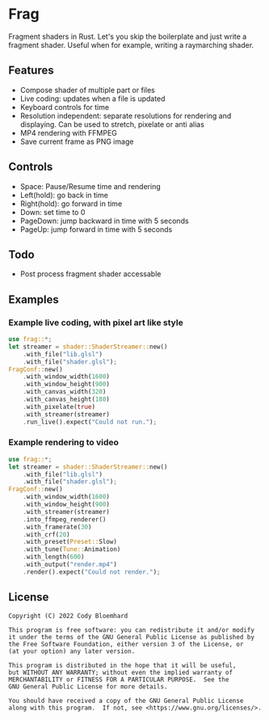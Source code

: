 # Frag

Fragment shaders in Rust.
Let's you skip the boilerplate and just write a fragment shader.
Useful when for example, writing a raymarching shader.

## Features

* Compose shader of multiple part or files
* Live coding: updates when a file is updated
* Keyboard controls for time
* Resolution independent: separate resolutions for rendering and displaying. Can be used to stretch, pixelate or anti alias
* MP4 rendering with FFMPEG
* Save current frame as PNG image

## Controls

* Space: Pause/Resume time and rendering
* Left(hold): go back in time
* Right(hold): go forward in time
* Down: set time to 0
* PageDown: jump backward in time with 5 seconds
* PageUp: jump forward in time with 5 seconds

## Todo

* Post process fragment shader accessable

## Examples

### Example live coding, with pixel art like style

```rust
use frag::*;
let streamer = shader::ShaderStreamer::new()
    .with_file("lib.glsl")
    .with_file("shader.glsl");
FragConf::new()
    .with_window_width(1600)
    .with_window_height(900)
    .with_canvas_width(320)
    .with_canvas_height(180)
    .with_pixelate(true)
    .with_streamer(streamer)
    .run_live().expect("Could not run.");
```

### Example rendering to video

```rust
use frag::*;
let streamer = shader::ShaderStreamer::new()
    .with_file("lib.glsl")
    .with_file("shader.glsl");
FragConf::new()
    .with_window_width(1600)
    .with_window_height(900)
    .with_streamer(streamer)
    .into_ffmpeg_renderer()
    .with_framerate(30)
    .with_crf(20)
    .with_preset(Preset::Slow)
    .with_tune(Tune::Animation)
    .with_length(600)
    .with_output("render.mp4")
    .render().expect("Could not render.");
```

## License

```
Copyright (C) 2022 Cody Bloemhard

This program is free software: you can redistribute it and/or modify
it under the terms of the GNU General Public License as published by
the Free Software Foundation, either version 3 of the License, or
(at your option) any later version.

This program is distributed in the hope that it will be useful,
but WITHOUT ANY WARRANTY; without even the implied warranty of
MERCHANTABILITY or FITNESS FOR A PARTICULAR PURPOSE.  See the
GNU General Public License for more details.

You should have received a copy of the GNU General Public License
along with this program.  If not, see <https://www.gnu.org/licenses/>.
```
